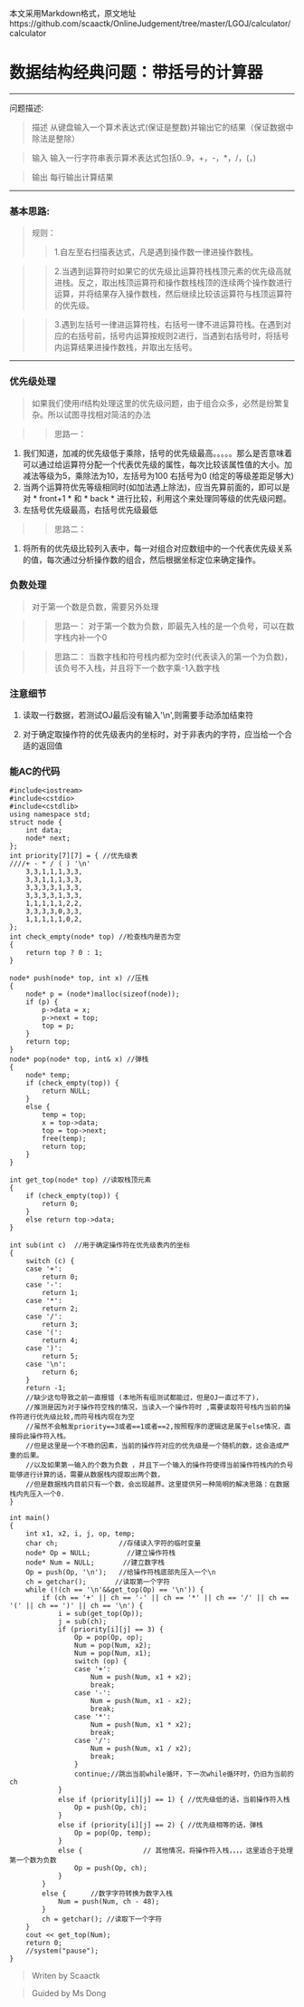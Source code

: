 本文采用Markdown格式，原文地址https://github.com/scaactk/OnlineJudgement/tree/master/LGOJ/calculator/calculator
# 数据结构经典问题：带括号的计算器
---
问题描述:
>描述
从键盘输入一个算术表达式(保证是整数)并输出它的结果（保证数据中除法是整除）

>输入
输入一行字符串表示算术表达式包括0..9，+，-，*，/，(，)

>输出
每行输出计算结果

---

### 基本思路:
>规则：
>>1.自左至右扫描表达式，凡是遇到操作数一律进操作数栈。

>>2.当遇到运算符时如果它的优先级比运算符栈栈顶元素的优先级高就进栈。反之，取出栈顶运算符和操作数栈栈顶的连续两个操作数进行运算，并将结果存入操作数栈，然后继续比较该运算符与栈顶运算符的优先级。

 >>3.遇到左括号一律进运算符栈，右括号一律不进运算符栈。在遇到对应的右括号前，括号内运算按规则2进行，当遇到右括号时，将括号内运算结果进操作数栈，并取出左括号。

------

 ### 优先级处理
 >如果我们使用if结构处理这里的优先级问题，由于组合众多，必然是纷繁复杂。所以试图寻找相对简洁的办法

 >>思路一：
1. 我们知道，加减的优先级低于乘除，括号的优先级最高。。。。。那么是否意味着可以通过给运算符分配一个代表优先级的属性，每次比较该属性值的大小。加减法等级为5，乘除法为10，左括号为100  右括号为0 (给定的等级差距足够大)
2. 当两个运算符优先等级相同时(如加法遇上除法)，应当先算前面的，即可以是对 * front+1 * 和 * back * 进行比较，利用这个来处理同等级的优先级问题。
3. 左括号优先级最高，右括号优先级最低


>>思路二：
1. 将所有的优先级比较列入表中，每一对组合对应数组中的一个代表优先级关系的值，每次通过分析操作数的组合，然后根据坐标定位来确定操作。

### 负数处理
> 对于第一个数是负数，需要另外处理

>>思路一：
对于第一个数为负数，即最先入栈的是一个负号，可以在数字栈内补一个0

>>思路二：
当数字栈和符号栈内都为空时(代表读入的第一个为负数)，该负号不入栈，并且将下一个数字乘-1入数字栈

### 注意细节

1. 读取一行数据，若测试OJ最后没有输入'\n',则需要手动添加结束符

2. 对于确定取操作符的优先级表内的坐标时，对于非表内的字符，应当给一个合适的返回值

### 能AC的代码
```
#include<iostream>
#include<cstdio>
#include<cstdlib>
using namespace std;
struct node {
	int data;
	node* next;
};
int priority[7][7] = { //优先级表
////+ - * / ( ) '\n'
	3,3,1,1,1,3,3,
	3,3,1,1,1,3,3,
	3,3,3,3,1,3,3,
	3,3,3,3,1,3,3,
	1,1,1,1,1,2,2,
	3,3,3,3,0,3,3,
	1,1,1,1,1,0,2,
};
int check_empty(node* top) //检查栈内是否为空
{
	return top ? 0 : 1;
}

node* push(node* top, int x) //压栈
{
	node* p = (node*)malloc(sizeof(node));
	if (p) {
		p->data = x;
		p->next = top;
		top = p;
	}
	return top;
}
node* pop(node* top, int& x) //弹栈
{
	node* temp;
	if (check_empty(top)) {
		return NULL;
	}
	else {
		temp = top;
		x = top->data;
		top = top->next;
		free(temp);
		return top;
	}
}

int get_top(node* top) //读取栈顶元素
{
	if (check_empty(top)) {
		return 0;
	}
	else return top->data;
}

int sub(int c)  //用于确定操作符在优先级表内的坐标
{
	switch (c) {
	case '+':
		return 0;
	case '-':
		return 1;
	case '*':
		return 2;
	case '/':
		return 3;
	case '(':
		return 4;
	case ')':
		return 5;
	case '\n':
		return 6;
	}
	return -1;
	//缺少这句导致之前一直报错 (本地所有组测试都能过，但是OJ一直过不了)，
	//推测是因为对于操作符空栈的情况，当读入一个操作符时 ,需要读取符号栈内当前的操作符进行优先级比较,而符号栈内现在为空
	//虽然不会触发priority==3或者==1或者==2,按照程序的逻辑这是属于else情况，直接将此操作符入栈。
	//但是这里是一个不稳的因素，当前的操作符对应的优先级是一个随机的数，这会造成严重的后果。
	//以及如果第一输入的个数为负数 ，并且下一个输入的操作符使得当前操作符栈内的负号能够进行计算的话，需要从数据栈内提取出两个数，
	//但是数据栈内目前只有一个数，会出现越界。这里提供另一种简明的解决思路：在数据栈内先压入一个0.
}

int main()
{
	int x1, x2, i, j, op, temp;
	char ch;               //存储读入字符的临时变量
	node* Op = NULL;         //建立操作符栈
	node* Num = NULL;       //建立数字栈
	Op = push(Op, '\n');   //给操作符栈底部先压入一个\n
	ch = getchar();       //读取第一个字符
	while (!(ch == '\n'&&get_top(Op) == '\n')) {
		if (ch == '+' || ch == '-' || ch == '*' || ch == '/' || ch == '(' || ch == ')' || ch == '\n') {
			i = sub(get_top(Op));
			j = sub(ch);
			if (priority[i][j] == 3) {
				Op = pop(Op, op);
				Num = pop(Num, x2);
				Num = pop(Num, x1);
				switch (op) {
				case '+':
					Num = push(Num, x1 + x2);
					break;
				case '-':
					Num = push(Num, x1 - x2);
					break;
				case '*':
					Num = push(Num, x1 * x2);
					break;
				case '/':
					Num = push(Num, x1 / x2);
					break;
				}
				continue;//跳出当前while循环，下一次while循环时，仍旧为当前的ch
			}
			else if (priority[i][j] == 1) { //优先级低的话，当前操作符入栈
				Op = push(Op, ch);
			}
			else if (priority[i][j] == 2) { //优先级相等的话，弹栈
				Op = pop(Op, temp);
			}
			else {               // 其他情况，将操作符入栈，，，，这里适合于处理第一个数为负数
				Op = push(Op, ch);
			}
		}
		else {      //数字字符转换为数字入栈
			Num = push(Num, ch - 48);
		}
		ch = getchar(); //读取下一个字符
	}
	cout << get_top(Num);
	return 0;
	//system("pause");
}
```
> Writen by Scaactk

> Guided by Ms Dong
